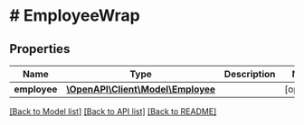 # # EmployeeWrap

## Properties

Name | Type | Description | Notes
------------ | ------------- | ------------- | -------------
**employee** | [**\OpenAPI\Client\Model\Employee**](Employee.md) |  | [optional]

[[Back to Model list]](../../README.md#models) [[Back to API list]](../../README.md#endpoints) [[Back to README]](../../README.md)
